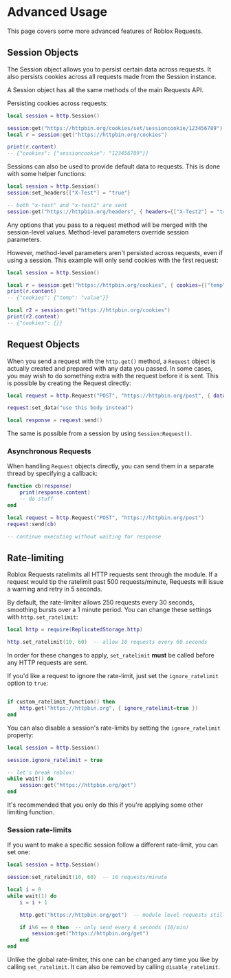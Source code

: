 # Advanced Usage

This page covers some more advanced features of Roblox Requests.

## Session Objects

The Session object allows you to persist certain data across requests.
It also persists cookies across all requests made from the Session instance.

A Session object has all the same methods of the main Requests API.

Persisting cookies across requests:
```lua
local session = http.Session()

session:get("https://httpbin.org/cookies/set/sessioncookie/123456789")
local r = session:get("https://httpbin.org/cookies")

print(r.content)
-- {"cookies": {"sessioncookie": "123456789"}}
```

Sessions can also be used to provide default data to requests. This is done
with some helper functions:

```lua
local session = http.Session()
session:set_headers{["X-Test"] = "true"}

-- both "x-test" and "x-test2" are sent
session:get("https://httpbin.org/headers", { headers={["X-Test2"] = "true"} })
```

Any options that you pass to a request method will be merged with the session-level values.
Method-level parameters override session parameters.

However, method-level parameters aren't persisted across requests, even if
using a session. This example will only send cookies with the first request:

```lua
local session = http.Session()

local r = session:get("https://httpbin.org/cookies", { cookies={["temp"] = "value"} })
print(r.content)
-- {"cookies": {"temp": "value"}}

local r2 = session:get("https://httpbin.org/cookies")
print(r2.content)
-- {"cookies": {}}
```

## Request Objects

When you send a request with the `http.get()` method, a `Request` object is actually created and
prepared with any data you passed. In some cases, you may wish to do something extra
with the request before it is sent. This is possible by creating the Request directly:

```lua
local request = http.Request("POST", "https://httpbin.org/post", { data=data })

request:set_data("use this body instead")

local response = request:send()
```

The same is possible from a session by using `Session:Request()`.

### Asynchronous Requests

When handling `Request` objects directly, you can send them in a separate thread by specifying a callback:

```lua
function cb(response)
	print(response.content)
	-- do stuff
end

local request = http.Request("POST", "https://httpbin.org/post")
request:send(cb)

-- continue executing without waiting for response
```

## Rate-limiting

Roblox Requests ratelimits all HTTP requests sent through the module. If a request would tip the ratelimit past 500
requests/minute, Requests will issue a warning and retry in 5 seconds.

By default, the rate-limiter allows 250 requests every 30 seconds, smoothing bursts over a 1 minute period.
You can change these settings with `http.set_ratelimit`:

```lua
local http = require(ReplicatedStorage.http)

http.set_ratelimit(10, 60)  -- allow 10 requests every 60 seconds
```

In order for these changes to apply, `set_ratelimit` **must** be called before any HTTP requests are sent.

If you'd like a request to ignore the rate-limit, just set the `ignore_ratelimit` option to `true`:

```lua

if custom_ratelimit_function() then
	http.get("https://httpbin.org", { ignore_ratelimit=true })
end
```

You can also disable a session's rate-limits by setting the `ignore_ratelimit` property:

```lua
local session = http.Session()

session.ignore_ratelimit = true

-- let's break roblox!
while wait() do
	session:get("https://httpbin.org/get")
end
```

It's recommended that you only do this if you're applying some other limiting function.

### Session rate-limits

If you want to make a specific session follow a different rate-limit, you can set one:

```lua
local session = http.Session()

session:set_ratelimit(10, 60)  -- 10 requests/minute

local i = 0
while wait(1) do
	i = i + 1

	http.get("https://httpbin.org/get")  -- module level requests still follow normal rate-limit

	if i%6 == 0 then  -- only send every 6 seconds (10/min)
		session:get("https://httpbin.org/get")
	end
end
```

Unlike the global rate-limiter, this one can be changed any time you like by calling `set_ratelimit`.
It can also be removed by calling `disable_ratelimit`.

